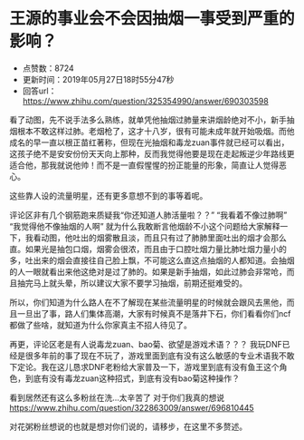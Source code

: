 # 王源的事业会不会因抽烟一事受到严重的影响？
- 点赞数：8724
- 更新时间：2019年05月27日18时55分47秒
- 回答url：https://www.zhihu.com/question/325354990/answer/690303598
<body>
 <p data-pid="C35p2XdC">看了动图，先不说手法多么熟练，就单凭他抽烟过肺量来讲烟龄绝对不小，新手抽烟根本不敢这样过肺。老烟枪了，这才十八岁，很有可能未成年就开始吸烟。而他成名的早一直以根正苗红著称，但现在光抽烟和毒龙zuan事件就已经可以看出，这孩子绝不是安安份份天天向上那种，反而我觉得他要是现在走起叛逆少年路线更适合他，那我就说他帅！而不是一直假惺惺的扮正能量的形象，简直让人觉得恶心。</p>
 <p data-pid="Lp_pMsqu">这些靠人设的流量明星，还有更多意想不到的事等着呢。</p>
 <p data-pid="gpb-7hmb">评论区非有几个钢筋跑来质疑我“你还知道人肺活量啦？？” “我看着不像过肺啊” “我觉得他不像抽烟的人啊” 就为什么我敢断言他烟龄不小这个问题给大家解释一下，我看动图，他吐出的烟雾散且淡，而且只有过了肺肺里面吐出的烟才会那么直。如果光是抽包口烟，烟雾会很浓，而且由于口腔吐烟力量比肺吐烟力量小的多，吐出来的烟会直接往自己脸上飘，不可能这么直这点抽烟的人都知道。会抽烟的人一眼就看出来他这绝对是过了肺的。如果是新手抽烟，如此过肺会非常呛，而且抽完马上就头晕，所以建议大家不要学习抽烟，前期还挺难受的。</p>
 <p data-pid="1zpKyVwG">所以，你们知道为什么路人在不了解现在某些流量明星的时候就会跟风去黑他，而且一旦出了事，路人们集体高潮，大家有时候真不是落井下石，你们看看你们ncf都做了些啥，就知道为什么你家真主不招人待见了。</p>
 <p data-pid="t9gHd99o">再更，评论区老是有人说毒龙zuan、bao菊、欲望是游戏术语？？？ 我玩DNF已经是很多年前的事了现在不玩了，游戏里面到底有没有这么敏感的专业术语我不敢下定论。我在这儿恳求DNF老粉给大家普及一下，游戏里到底有没有鱼王这个角色，到底有没有毒龙zuan这种招式，到底有没有bao菊这种操作？</p>
 <p data-pid="IhLboUT7">看到居然还有这么多粉丝在洗...太辛苦了 对于你们我真的想说<a href="https://www.zhihu.com/question/322863009/answer/696810445" class="internal"><span class="invisible">https://www.</span><span class="visible">zhihu.com/question/3228</span><span class="invisible">63009/answer/696810445</span><span class="ellipsis"></span></a></p>
 <p data-pid="DpruT1M7">对花粥粉丝想说的也就是想对你们说的，请移步，在这里不多赘述。</p>
 <p></p>
</body>